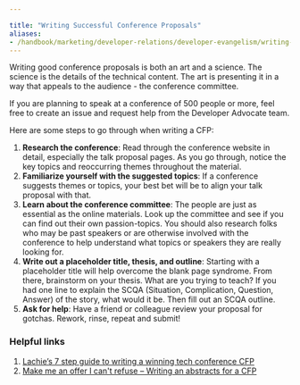 ```yaml
---

title: "Writing Successful Conference Proposals"
aliases:
- /handbook/marketing/developer-relations/developer-evangelism/writing-cfps/index.html
---
```








Writing good conference proposals is both an art and a science. The science is the details of the technical content. The art is presenting it in a way that appeals to the audience - the conference committee.

If you are planning to speak at a conference of 500 people or more, feel free to create an issue and request help from the Developer Advocate team.

Here are some steps to go through when writing a CFP:

1. **Research the conference**: Read through the conference website in detail, especially the talk proposal pages. As you go through, notice the key topics and reoccurring themes throughout the material.
2. **Familiarize yourself with the suggested topics**: If a conference suggests themes or topics, your best bet will be to align your talk proposal with that.
3. **Learn about the conference committee**: The people are just as essential as the online materials. Look up the committee and see if you can find out their own passion-topics. You should also research folks who may be past speakers or are otherwise involved with the conference to help understand what topics or speakers they are really looking for.
4. **Write out a placeholder title, thesis, and outline**: Starting with a placeholder title will help overcome the blank page syndrome. From there, brainstorm on your thesis. What are you trying to teach? If you had one line to explain the SCQA (Situation, Complication, Question, Answer) of the story, what would it be. Then fill out an SCQA outline.
5. **Ask for help**: Have a friend or colleague review your proposal for gotchas. Rework, rinse, repeat and submit!

### Helpful links

1. [Lachie’s 7 step guide to writing a winning tech conference CFP](https://medium.com/@LachlanEvenson/lachies-7-step-guide-to-writing-a-winning-tech-conference-cfp-4fa36a0d2672)
2. [Make me an offer I can't refuse – Writing an abstracts for a CFP](https://blog.ndcconferences.com/make-me-an-offer-i-cant-refuse-writing-an-abstracts-for-a-cfp/)
